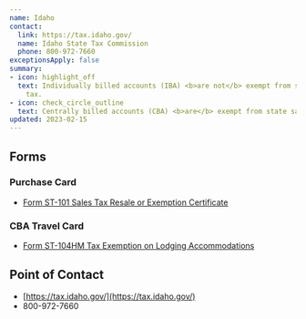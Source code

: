 ```yaml
---
name: Idaho
contact:
  link: https://tax.idaho.gov/
  name: Idaho State Tax Commission
  phone: 800-972-7660
exceptionsApply: false
summary:
- icon: highlight_off
  text: Individually billed accounts (IBA) <b>are not</b> exempt from state sales
    tax.
- icon: check_circle_outline
  text: Centrally billed accounts (CBA) <b>are</b> exempt from state sales tax.
updated: 2023-02-15
---
```


## Forms

### Purchase Card

* [Form ST-101 Sales Tax Resale or Exemption Certificate](https://tax.idaho.gov/taxes/sales-use/sales-tax/retailers/general/resale/)

### CBA Travel Card

* [Form ST-104HM Tax Exemption on Lodging Accommodations](https://tax.idaho.gov/taxes/sales-use/forms/)

## Point of Contact
- [https://tax.idaho.gov/](https://tax.idaho.gov/)
- 800-972-7660